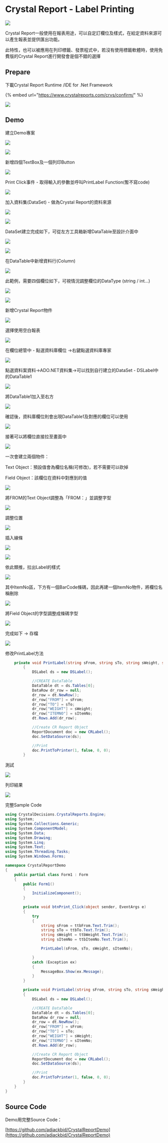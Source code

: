 # Crystal Report - Label Printing

![](../.gitbook/assets/image%20%28132%29.png)

Crystal Report一般使用在報表用途，可以自定訂欄位及樣式，在給定資料來源可以產生報表並提供匯出功能。

此特性，也可以被應用在列印標籤、發票程式中，若沒有使用標籤軟體時，使用免費版的Crystal Report進行開發會是個不錯的選擇

## Prepare

下載Crystal Report Runtime /IDE for .Net Framework

{% embed url="https://www.crystalreports.com/crvs/confirm/" %}

![](../.gitbook/assets/image%20%28264%29.png)

## Demo

建立Demo專案

![](../.gitbook/assets/image%20%28240%29.png)

![](../.gitbook/assets/image%20%2871%29.png)

新增四個TextBox及一個列印Button

![](../.gitbook/assets/image%20%28202%29.png)

Print Click事件 - 取得輸入的參數並呼叫PrintLabel Function\(暫不寫code\)

![](../.gitbook/assets/image%20%28285%29%20%281%29.png)

加入資料集\(DataSet\) - 做為Crystal Report的資料來源

![](../.gitbook/assets/image%20%28243%29.png)

![](../.gitbook/assets/image%20%2875%29.png)

DataSet建立完成如下，可從左方工具箱新增DataTable至設計介面中

![](../.gitbook/assets/image%20%2874%29%20%281%29.png)

![](../.gitbook/assets/image%20%28258%29%20%281%29.png)

在DataTable中新增資料行\(Column\)

![](../.gitbook/assets/image%20%28280%29.png)

此範例，需要四個欄位如下，可視情況調整欄位的DataType \(string / int...\)

![](../.gitbook/assets/image%20%28194%29%20%282%29.png)

![](../.gitbook/assets/image%20%28220%29.png)

新增Crystal Report物件

![](../.gitbook/assets/image%20%287%29%20%281%29.png)

選擇使用空白報表

![](../.gitbook/assets/image%20%28231%29.png)

在欄位總管中 - 點選資料庫欄位 →右鍵點選資料庫專家

![](../.gitbook/assets/image%20%28193%29%20%281%29.png)

點選資料案資料→ADO.NET資料集→可以找到自行建立的DataSet - DSLabel中的DataTable1

![](../.gitbook/assets/image%20%28159%29.png)

將DataTable1加入至右方

![](../.gitbook/assets/image%20%2888%29.png)

確認後，資料庫欄位則會出現DataTable1及對應的欄位可以使用

![](../.gitbook/assets/image%20%28134%29.png)

接著可以將欄位直接拉至畫面中

![](../.gitbook/assets/image%20%2898%29.png)

一次會建立兩個物件：

Text Object：預設值會為欄位名稱\(可修改\)，若不需要可以砍掉

Field Object：該欄位在資料中對應到的值

![](../.gitbook/assets/image%20%28262%29.png)

將FROM的Text Object調整為「FROM：」並調整字型

![](../.gitbook/assets/image%20%28372%29.png)

調整位置

![](../.gitbook/assets/image%20%28349%29%20%281%29.png)

插入線條

![](../.gitbook/assets/image%20%2822%29%20%281%29.png)

![](../.gitbook/assets/image%20%28325%29.png)

依此類推，拉出Label的樣式

![](../.gitbook/assets/image%20%28309%29.png)

其中ItemNo區，下方有一個BarCode條碼，因此再建一個ItemNo物件，將欄位名稱刪除

![](../.gitbook/assets/image%20%28336%29.png)

將Field Object的字型調整成條碼字型

![](../.gitbook/assets/image%20%28160%29.png)

完成如下 → 存檔

![](../.gitbook/assets/image%20%2865%29.png)

修改PrintLabel方法

```csharp
    private void PrintLabel(string sFrom, string sTo, string sWeight, string sItemNo)
        {
            DSLabel ds = new DSLabel();

            //CREATE DataTable
            DataTable dt = ds.Tables[0];
            DataRow dr_row = null;
            dr_row = dt.NewRow();
            dr_row["FROM"] = sFrom;
            dr_row["TO"] = sTo;
            dr_row["WEIGHT"] = sWeight;
            dr_row["ITEMNO"] = sItemNo;
            dt.Rows.Add(dr_row);

            //Create CR Report Object
            ReportDocument doc = new CRLabel();
            doc.SetDataSource(ds);

            //Print
            doc.PrintToPrinter(1, false, 0, 0);
        }
```

測試

![](../.gitbook/assets/image%20%28141%29.png)

列印結果

![](../.gitbook/assets/image%20%28371%29.png)

完整Sample Code

```csharp
using CrystalDecisions.CrystalReports.Engine;
using System;
using System.Collections.Generic;
using System.ComponentModel;
using System.Data;
using System.Drawing;
using System.Linq;
using System.Text;
using System.Threading.Tasks;
using System.Windows.Forms;

namespace CrystalReportDemo
{
    public partial class Form1 : Form
    {
        public Form1()
        {
            InitializeComponent();
        }

        private void btnPrint_Click(object sender, EventArgs e)
        {
            try
            {
                string sFrom = ttbFrom.Text.Trim();
                string sTo = ttbTo.Text.Trim();
                string sWeight = ttbWeight.Text.Trim();
                string sItemNo = ttbItemNo.Text.Trim();

                PrintLabel(sFrom, sTo, sWeight, sItemNo);

            }
            catch (Exception ex)
            {
                MessageBox.Show(ex.Message);
            }
        }

        private void PrintLabel(string sFrom, string sTo, string sWeight, string sItemNo)
        {
            DSLabel ds = new DSLabel();

            //CREATE DataTable
            DataTable dt = ds.Tables[0];
            DataRow dr_row = null;
            dr_row = dt.NewRow();
            dr_row["FROM"] = sFrom;
            dr_row["TO"] = sTo;
            dr_row["WEIGHT"] = sWeight;
            dr_row["ITEMNO"] = sItemNo;
            dt.Rows.Add(dr_row);

            //Create CR Report Object
            ReportDocument doc = new CRLabel();
            doc.SetDataSource(ds);

            //Print
            doc.PrintToPrinter(1, false, 0, 0);
        }
    }
}

```

## Source Code

Demo用完整Source Code：

[https://github.com/adjackbid/CrystalReportDemo](https://github.com/adjackbid/CrystalReportDemo)

